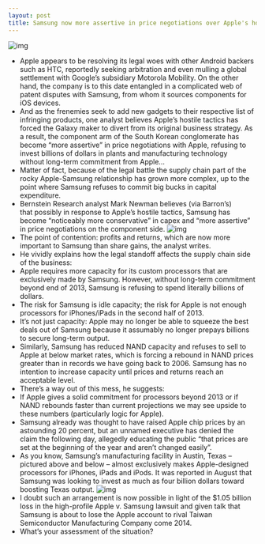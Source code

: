 ```yaml
---
layout: post
title: Samsung now more assertive in price negotiations over Apple's hostile tactics
---
```

![img](http://media.idownloadblog.com/wp-content/uploads/2012/11/Samsung-Austin-plant-e1353099940474.jpg)
* Apple appears to be resolving its legal woes with other Android backers such as HTC, reportedly seeking arbitration and even mulling a global settlement with Google’s subsidiary Motorola Mobility. On the other hand, the company is to this date entangled in a complicated web of patent disputes with Samsung, from whom it sources components for iOS devices.
* And as the frenemies seek to add new gadgets to their respective list of infringing products, one analyst believes Apple’s hostile tactics has forced the Galaxy maker to divert from its original business strategy. As a result, the component arm of the South Korean conglomerate has become “more assertive” in price negotiations with Apple, refusing to invest billions of dollars in plants and manufacturing technology without long-term commitment from Apple…
* Matter of fact, because of the legal battle the supply chain part of the rocky Apple-Samsung relationship has grown more complex, up to the point where Samsung refuses to commit big bucks in capital expenditure.
* Bernstein Research analyst Mark Newman believes (via Barron’s) that possibly in response to Apple’s hostile tactics, Samsung has become “noticeably more conservative” in capex and “more assertive” in price negotiations on the component side.
![img](http://media.idownloadblog.com/wp-content/uploads/2011/10/A6-Chip.jpg)
* The point of contention: profits and returns, which are now more important to Samsung than share gains, the analyst writes.
* He vividly explains how the legal standoff affects the supply chain side of the business:
* Apple requires more capacity for its custom processors that are exclusively made by Samsung. However, without long-term commitment beyond end of 2013, Samsung is refusing to spend literally billions of dollars.
* The risk for Samsung is idle capacity; the risk for Apple is not enough processors for iPhones/iPads in the second half of 2013.
* It’s not just capacity: Apple may no longer be able to squeeze the best deals out of Samsung because it assumably no longer prepays billions to secure long-term output.
* Similarly, Samsung has reduced NAND capacity and refuses to sell to Apple at below market rates, which is forcing a rebound in NAND prices greater than in records we have going back to 2006. Samsung has no intention to increase capacity until prices and returns reach an acceptable level.
* There’s a way out of this mess, he suggests:
* If Apple gives a solid commitment for processors beyond 2013 or if NAND rebounds faster than current projections we may see upside to these numbers (particularly logic for Apple).
* Samsung already was thought to have raised Apple chip prices by an astounding 20 percent, but an unnamed executive has denied the claim the following day, allegedly educating the public “that prices are set at the beginning of the year and aren’t changed easily”.
* As you know, Samsung’s manufacturing facility in Austin, Texas – pictured above and below – almost exclusively makes Apple-designed processors for iPhones, iPads and iPods. It was reported in August that Samsung was looking to invest as much as four billion dollars toward boosting Texas output.
![img](http://media.idownloadblog.com/wp-content/uploads/2012/07/Samsung-Autin-plant-aerial-view-001.jpg)
* I doubt such an arrangement is now possible in light of the $1.05 billion loss in the high-profile Apple v. Samsung lawsuit and given talk that Samsung is about to lose the Apple account to rival Taiwan Semiconductor Manufacturing Company come 2014.
* What’s your assessment of the situation?

